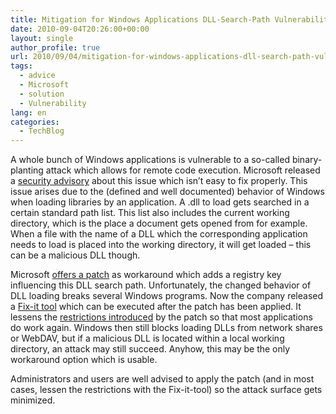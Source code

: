 ```yaml
---
title: Mitigation for Windows Applications DLL-Search-Path Vulnerabilities
date: 2010-09-04T20:26:00+00:00
layout: single
author_profile: true
url: 2010/09/04/mitigation-for-windows-applications-dll-search-path-vulnerabilities/
tags:
  - advice
  - Microsoft
  - solution
  - Vulnerability
lang: en
categories: 
  - TechBlog
---
```

A whole bunch of Windows applications is vulnerable to a so-called binary-planting attack which allows for remote code execution. Microsoft released a [security advisory](http://www.microsoft.com/technet/security/advisory/2269637.mspx) about this issue which isn’t easy to fix properly. This issue arises due to the (defined and well documented) behavior of Windows when loading libraries by an application. A .dll to load gets searched in a certain standard path list. This list also includes the current working directory, which is the place a document gets opened from for example. When a file with the name of a DLL which the corresponding application needs to load is placed into the working directory, it will get loaded – this can be a malicious DLL though.

Microsoft [offers a patch](http://support.microsoft.com/kb/2264107) as workaround which adds a registry key influencing this DLL search path. Unfortunately, the changed behavior of DLL loading breaks several Windows programs. Now the company released a [Fix-it tool](http://go.microsoft.com/?linkid=9742148) which can be executed after the patch has been applied. It lessens the [restrictions introduced](http://blogs.technet.com/b/srd/archive/2010/08/31/an-update-on-the-dll-preloading-remote-attack-vector.aspx) by the patch so that most applications do work again. Windows then still blocks loading DLLs from network shares or WebDAV, but if a malicious DLL is located within a local working directory, an attack may still succeed. Anyhow, this may be the only workaround option which is usable.

Administrators and users are well advised to apply the patch (and in most cases, lessen the restrictions with the Fix-it-tool) so the attack surface gets minimized.